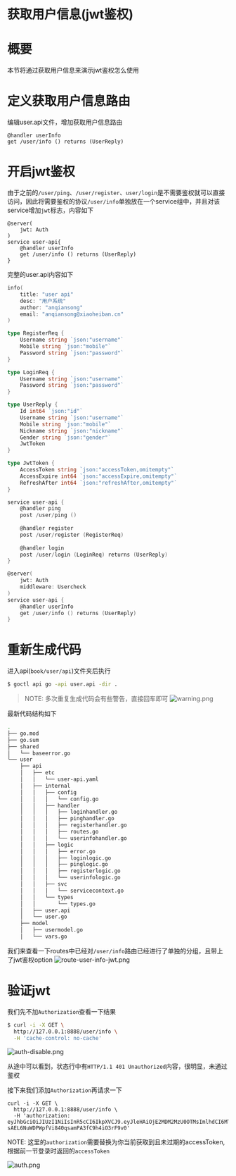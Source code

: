# 获取用户信息(jwt鉴权)

# 概要


本节将通过获取用户信息来演示jwt鉴权怎么使用


# 定义获取用户信息路由


编辑user.api文件，增加获取用户信息路由


```
@handler userInfo
get /user/info () returns (UserReply)
```


# 开启jwt鉴权


由于之前的`/user/ping`、`/user/register`、`user/login`是不需要鉴权就可以直接访问，因此将需要鉴权的协议`/user/info`单独放在一个service组中，并且对该service增加`jwt`标志，内容如下


```
@server(
	jwt: Auth
)
service user-api{
	@handler userInfo
	get /user/info () returns (UserReply)
}
```


完整的user.api内容如下


```go
info(
	title: "user api"
	desc: "用户系统"
	author: "anqiansong"
	email: "anqiansong@xiaoheiban.cn"
)

type RegisterReq {
	Username string `json:"username"`
	Mobile string `json:"mobile"`
	Password string `json:"password"`
}

type LoginReq {
	Username string `json:"username"`
	Password string `json:"password"`
}

type UserReply {
	Id int64 `json:"id"`
	Username string `json:"username"`
	Mobile string `json:"mobile"`
	Nickname string `json:"nickname"`
	Gender string `json:"gender"`
	JwtToken
}

type JwtToken {
	AccessToken string `json:"accessToken,omitempty"`
	AccessExpire int64 `json:"accessExpire,omitempty"`
	RefreshAfter int64 `json:"refreshAfter,omitempty"`
}

service user-api {
	@handler ping
	post /user/ping ()
	
	@handler register
	post /user/register (RegisterReq)
	
	@handler login
	post /user/login (LoginReq) returns (UserReply)
}

@server(
	jwt: Auth
	middleware: Usercheck
)
service user-api {
	@handler userInfo
	get /user/info () returns (UserReply)
}
```


# 重新生成代码


进入api(`book/user/api`)文件夹后执行


```bash
$ goctl api go -api user.api -dir .
```


> NOTE: 多次重复生成代码会有些警告，直接回车即可
> ![warning.png](https://cdn.nlark.com/yuque/0/2020/png/465993/1603555564119-477939d2-ebfc-48f8-bdd1-527ceec26c4f.png#align=left&display=inline&height=832&margin=%5Bobject%20Object%5D&name=warning.png&originHeight=832&originWidth=2224&size=253322&status=done&style=none&width=2224)



最新代码结构如下


```bash
.
├── go.mod
├── go.sum
├── shared
│   └── baseerror.go
└── user
    ├── api
    │   ├── etc
    │   │   └── user-api.yaml
    │   ├── internal
    │   │   ├── config
    │   │   │   └── config.go
    │   │   ├── handler
    │   │   │   ├── loginhandler.go
    │   │   │   ├── pinghandler.go
    │   │   │   ├── registerhandler.go
    │   │   │   ├── routes.go
    │   │   │   └── userinfohandler.go
    │   │   ├── logic
    │   │   │   ├── error.go
    │   │   │   ├── loginlogic.go
    │   │   │   ├── pinglogic.go
    │   │   │   ├── registerlogic.go
    │   │   │   └── userinfologic.go
    │   │   ├── svc
    │   │   │   └── servicecontext.go
    │   │   └── types
    │   │       └── types.go
    │   ├── user.api
    │   └── user.go
    ├── model
    │   ├── usermodel.go
    │   └── vars.go
```


我们来查看一下routes中已经对`/user/info`路由已经进行了单独的分组，且带上了jwt鉴权option
![route-user-info-jwt.png](https://cdn.nlark.com/yuque/0/2020/png/465993/1603555590445-9c9b998b-089a-4524-8b89-dfeef9475af5.png#align=left&display=inline&height=1732&margin=%5Bobject%20Object%5D&name=route-user-info-jwt.png&originHeight=1732&originWidth=2224&size=281752&status=done&style=none&width=2224)


# 验证jwt


我们先不加`Authorization`查看一下结果


```bash
$ curl -i -X GET \
  http://127.0.0.1:8888/user/info \
  -H 'cache-control: no-cache'
```


![auth-disable.png](https://cdn.nlark.com/yuque/0/2020/png/465993/1603555608605-fb9c7bd2-eefe-4599-8859-ac6e175861fa.png#align=left&display=inline&height=364&margin=%5Bobject%20Object%5D&name=auth-disable.png&originHeight=364&originWidth=2224&size=63173&status=done&style=none&width=2224)


从途中可以看到，状态行中有`HTTP/1.1 401 Unauthorized`内容，很明显，未通过鉴权


接下来我们添加`Authorization`再请求一下


```
curl -i -X GET \
  http://127.0.0.1:8888/user/info \
  -H 'authorization: eyJhbGciOiJIUzI1NiIsInR5cCI6IkpXVCJ9.eyJleHAiOjE2MDM2MzU0OTMsImlhdCI6MTYwMzU0OTA5M30.fGNe-sAEL6NuWDPWpfVi840qsamPA3fC9h4iO3rF9v0'
```


NOTE: 这里的`authorization`需要替换为你当前获取到且未过期的accessToken,根据前一节登录时返回的`accessToken`


![auth.png](https://cdn.nlark.com/yuque/0/2020/png/465993/1603555619289-17719ef7-f94b-4ae8-b4f8-30de85a2d72b.png#align=left&display=inline&height=508&margin=%5Bobject%20Object%5D&name=auth.png&originHeight=508&originWidth=2224&size=124071&status=done&style=none&width=2224)


